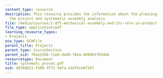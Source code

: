```yaml
---
content_type: resource
description: This resource provides the information about the planning process for
  the project and systematic assembly analysis.
file: /media/courses/2-875-mechanical-assembly-and-its-role-in-product-development-fall-2004/dd768b21f5003f723bfae1bfdce0f16f_systematc_proces.pdf
file_type: application/pdf
learning_resource_types:
- Projects
ocw_type: OCWFile
parent_title: Projects
parent_type: CourseSection
parent_uid: f8ae193b-71e8-da69-f8ea-469491703deb
resourcetype: Document
title: systematc_proces.pdf
uid: dd768b21-f500-3f72-3bfa-e1bfdce0f16f
---
```

